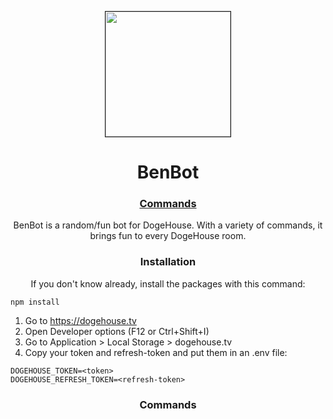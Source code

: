 <p align="center">
  <a href="https://dogehouse.tv/user/benbot">
  <img src="https://user-images.githubusercontent.com/76412158/112184874-a653d300-8bcd-11eb-9786-83c5b1ce60e0.png" border="1" width="200" height="200"/>
  </a>
</p>

<h1 align="center">
  <strong>BenBot</strong><br>
</h1>

<h3 align="center">
  <a href="https://dragonism.gitbook.io/benbot/commands">Commands</a>
  </h3>

<p align="center">
  BenBot is a random/fun bot for DogeHouse. With a variety of commands, it brings fun to every DogeHouse room.
</p>


<h3 align="center">
  <strong>Installation</strong>
</h3>

<p align="center">
If you don't know already, install the packages with this command:

```
npm install
```

1. Go to https://dogehouse.tv
2. Open Developer options (F12 or Ctrl+Shift+I)
3. Go to Application > Local Storage > dogehouse.tv
4. Copy your token and refresh-token and put them in an .env file:

```
DOGEHOUSE_TOKEN=<token>
DOGEHOUSE_REFRESH_TOKEN=<refresh-token>
```
</p>

<h3 align="center">
  <strong>Commands</strong>
</h3>
